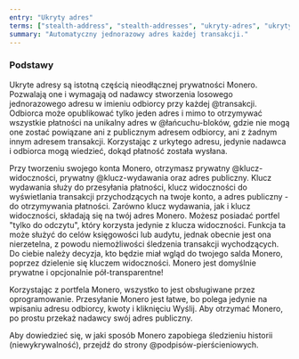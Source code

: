 ```yaml
---
entry: "Ukryty adres"
terms: ["stealth-address", "stealth-addresses", "ukryty-adres", "ukrytym-adresie", "ukrytego-adresu", "ukrytym-adresem"]
summary: "Automatyczny jednorazowy adres każdej transakcji."
---
```


### Podstawy

Ukryte adresy są istotną częścią nieodłącznej prywatności Monero. Pozwalają one i wymagają od nadawcy stworzenia losowego jednorazowego adresu w imieniu odbiorcy przy każdej @transakcji. Odbiorca może opublikować tylko jeden adres i mimo to otrzymywać wszystkie płatności na unikalny adres w @łańcuchu-bloków, gdzie nie mogą one zostać powiązane ani z publicznym adresem odbiorcy, ani z żadnym innym adresem transakcji. Korzystając z urkytego adresu, jedynie nadawca i odbiorca mogą wiedzieć, dokąd płatność została wysłana.

Przy tworzeniu swojego konta Monero, otrzymasz prywatny @klucz-widoczności, prywatny @klucz-wydawania oraz adres publiczny. Klucz wydawania służy do przesyłania płatności, klucz widoczności do wyświetlania transakcji przychodzących na twoje konto, a adres publiczny - do otrzymywania płatności. Zarówno klucz wydawania, jak i klucz widoczności, składają się na twój adres Monero. Możesz posiadać portfel "tylko do odczytu", który korzysta jedynie z klucza widoczności. Funkcja ta może służyć do celów księgowości lub audytu, jednak obecnie jest ona nierzetelna, z powodu niemożliwości śledzenia transakcji wychodzących. Do ciebie należy decyzja, kto będzie miał wgląd do twojego salda Monero, poprzez dzielenie się kluczem widoczności. Monero jest domyślnie prywatne i opcjonalnie pół-transparentne!

Korzystając z portfela Monero, wszystko to jest obsługiwane przez oprogramowanie. Przesyłanie Monero jest łatwe, bo polega jedynie na wpisaniu adresu odbiorcy, kwoty i kliknięciu Wyślij. Aby otrzymać Monero, po prostu przekaż nadawcy swój adres publiczny.

Aby dowiedzieć się, w jaki sposób Monero zapobiega śledzieniu historii (niewykrywalność), przejdź do strony @podpisów-pierścieniowych.
